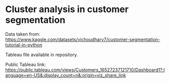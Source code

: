 # Cluster analysis in customer segmentation

Data taken from:
https://www.kaggle.com/datasets/vjchoudhary7/customer-segmentation-tutorial-in-python

Tableau file available in repository.

Public Tableau link:
https://public.tableau.com/views/Customers_16527237121710/Dashboard1?:language=en-US&:display_count=n&:origin=viz_share_link
